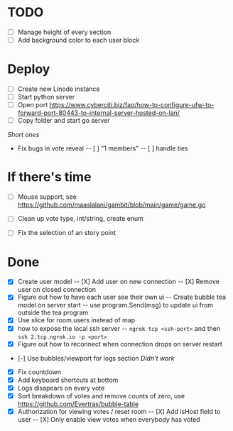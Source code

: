 
# TODO

- [ ] Manage height of every section
- [ ] Add background color to each user block

# Deploy
- [ ] Create new Linode instance
- [ ] Start python server 
- [ ] Open port https://www.cyberciti.biz/faq/how-to-configure-ufw-to-forward-port-80443-to-internal-server-hosted-on-lan/
- [ ] Copy folder and start go server 

*Short ones*
- Fix bugs in vote reveal
   -- [ ] "1 members"
   -- [ ] handle ties


# If there's time
- [ ] Mouse support, see https://github.com/maaslalani/gambit/blob/main/game/game.go
- [ ] Clean up vote type, int/string, create enum
- [ ] Fix the selection of an story point 


# Done
- [X] Create user model
  -- [X] Add user on new connection
  -- [X] Remove user on closed connection
- [X] Figure out how to have each user see their own ui
    -- Create bubble tea model on server start
    -- use program.Send(msg) to update ui from outside the tea program
- [X] Use slice for room.users instead of map
- [X] how to expose the local ssh server
   -- `ngrok tcp <ssh-port>` and then `ssh 2.tcp.ngrok.io -p <port>`
- [X] Figure out how to reconnect when connection drops on server restart
- [-] Use bubbles/viewport for logs section *Didn't work*
- [X] Fix countdown
- [X] Add keyboard shortcuts at bottom
- [X] Logs disapears on every vote
- [X] Sort breakdown of votes and remove counts of zero, use https://github.com/Evertras/bubble-table
- [X] Authorization for viewing votes / reset room
    -- [X] Add isHost field to user
    -- [X] Only enable view votes when everybody has voted
